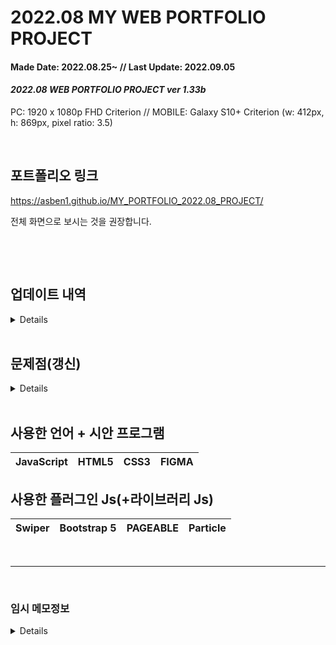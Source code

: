 
# 2022.08 MY WEB PORTFOLIO PROJECT
#### Made Date: 2022.08.25~  //  Last Update: 2022.09.05
#### <b><i>2022.08 WEB PORTFOLIO PROJECT ver 1.33b</i></b>
<p>PC: 1920 x 1080p FHD Criterion // MOBILE: Galaxy S10+ Criterion (w: 412px, h: 869px, pixel ratio: 3.5)</p>

<br>

## 포트폴리오 링크 <br>
https://asben1.github.io/MY_PORTFOLIO_2022.08_PROJECT/
<br><p>전체 화면으로 보시는 것을 권장합니다.</p>
<br>

<br>

## 업데이트 내역
<details>

### MAJOR UPDATE - 기능 구현(+변경점)
<ul>
  <li>
    부트스트랩 기능을 아예 삭제(포기)하고 페이지를 원할하게끔 변경됨.
  </li>
  <li>
    맨 처음 페이지가 로딩시 애니메이션 추가.
  </li>
  <li>
    현재 홈페이지는 한 페이지로 구성이 되어있기 때문에 Pageable js를 사용.
  </li>
  <li>
    각 헤더 메뉴를 누르면 해당 페이지로 바로 이동하꼐끔 링크 추가.
  </li>
  <li>
    프로필(About Me) 항목에 좌-프로필 카드 / 우-스킬 카드로 구성<br>
    스킬 카드 속 언어 3가지 항목에 PERCENTAGE 애니메이션 추가(+숫자).
  </li>
  <li>
    포트폴리오 리스트는 Swiper로 구성.
  </li>
  <li>
    기존의 스타일 파일 1개로 PC와 모바일 화면으로 구성되었지만 많은 문제를 야기하여<br>
    각각의 스타일과 미디어쿼리를 따루 추가함.
  </li>
  <li>
    AOS 애니메이션 추가 예정(딜레이 포함)<br>
    https://github.com/michalsnik/aos
  </li>
  <li>
    포트폴리오 홈페이지 추가중...
  </li>
  <li>
    각 메뉴별 호버 스타일 & 애니메이션 추가.
  </li>
</ul>
<br>

### <i>UPDATE HISTORY</i>
- ver 0.90: 2022.08.25 - 초기 버전 + 피그마 시안
- ver 1.00: 2022.08.28 - 메인 타이틀 파트 파티클 Js 추가
- ver 1.10: 2022.08.29 - 프로필 항목 프로필 카드 추가
- ver 1.21: 2022.09.01 - (08/30 ~ 09/01: 1.10 -> 1.18b -> 1.20 -> 1.21) 로딩 애니메이션 추가
- ver 1.30a: 2022.09.02 - 프로필 항목 스킬 파트 숫자 애니메이션 추가
- ver 1.31a: 2022.09.03 - Style.css 파일 구성 변경 -> PC/MOBILE 스타일로 분리(+미디어쿼리)
- ver 1.32: 2022.09.04 - 전체 페이지 구성 완료, 포트폴리오 항목 추가 +README.md 구성 변경
- ver 1.33b: 2022.09.05 - 각 메뉴별 호버 스타일 & 애니메이션 추가. (추후 대폭 수정 예정)
<br>
  <p>a = Alpha, b = Beta</p>

</details>

<br>

## 문제점(갱신)
<details>
<br>
A. ★ 페이지어블 "모바일 모드"에서 각 페이지의 버튼들이 작동이 안되는 버그가 발생함. (미해결)<br>
https://github.com/Mobius1/Pageable/issues/22 
  <br><br>
  
  
B. particle과 pageable은 공생할 수가 없다 (id로만 써야 하는 상황)<br>
[충돌인지는 모르겠지만 particle과 함께 쓰면 particle 에픽트가 아예<br> pageable 뒤로 가거나 없어지는 문제가 발생했다.]<br>
-> 둘 중 하나를 포기해야 한다.<br>
=> 해결함... + fixed -> div id="particles-js"를<br>
메인 컨테이너 위에다 잡고 써야한다.<br>
프로필 컨테이너 안 프로필 카드가 브라우저 크기를 줄이면 오른쪽으로 가는 현상이 발생함

C. 부트스트랩 안쓰고 할지 아님 계속 이어서 써야할지 고민이 된다.<br>
내가 원하는 모양이 안나오는 것(모양)은 물론 자꾸 뭔가 결과물이 꼬여서 나온다.<br>

D. 부트스트랩 안에 AOS 애니메이션 적용이 안된다.<br>
<< 대안: 1. 스킬>>


</details>


<br>

## 사용한 언어 + 시안 프로그램
|JavaScript|HTML5|CSS3|FIGMA|
|---|---|---|---|

## 사용한 플러그인 Js(+라이브러리 Js)
|Swiper|Bootstrap 5|PAGEABLE|Particle|
|---|---|---|---|

<br>

------------------------------------------------------------

<br>

### 임시 메모정보
<details>

### 주요 목표 <br>
1. 반응형으로 만들어야 한다.(PC <-> Mobile)<br>
2. 부트스트랩 5를 활용해야 한다. (활용법 제대로 이해해아 한다.)

<br>

### 2022.08.31 메모
<p>결국 부트스트랩 5를 제거하고 다시 만들기로 결정(+모바일 반응형) </p>

### 2022.09.02 메모

<p>현재 여러 문제가 발생하여 처음부터 다시 만들기로 결정</p>
<p>만드는 순서: 페이지어블 -> AOS -> 로딩 -> 파티클</p>
<br>

## 개인 메모<br>
- 처음부터 포폴 홈페이지를 만들었어야 했는데<br>
개인 작품부터 만들려고 했던게 너무 <b>경솔했던</b> 것이다.<br>

- 현재 1.0 버전은 전체 틀을 잡고 어떤 방식으로 돌아갈지 구성한 것이고,<br>
모바일 크기가 잘 작동 되게끔 재구성 할 계획.<br>
(현재 내가 부트스트랩으로 구성한 페이지가 좀 문제가 많이 발생했다.)<br>
- "문제가 생각보다 훨씬 심할 경우엔 아예 싹다 갈아 엎는 방법밖에는 없을거 같은 느낌이 든다."
- "추후에 버튼 스타일(+크기) 전부 변경" & 모바일 메뉴 버튼 스타일 추가 해야한다.(+애니메이션)
